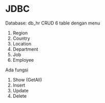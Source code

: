 # JDBC
Database: db_hr
CRUD 6 table dengan menu
1. Region
2. Country
3. Location
4. Department
5. Job
6. Employee

Ada fungsi
1. Show (GetAll)
2. Insert
3. Update
4. Delete
